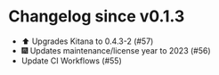 # Changelog since v0.1.3
- ⬆️ Upgrades Kitana to 0.4.3-2 (#57) 
- 🎆 Updates maintenance/license year to 2023 (#56) 
- Update CI Workflows (#55) 
